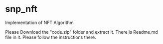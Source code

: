# snp_nft
Implementation of NFT Algorithm

Please Download the "code.zip" folder and extract it. There is Readme.md file in it. Please follow the instructions there.
